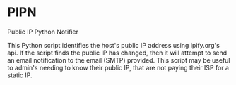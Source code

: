 # PIPN
Public IP Python Notifier

This Python script identifies the host's public IP address using ipify.org's api.
If the script finds the public IP has changed, then it will attempt to send an email notification to the email (SMTP) provided.
This script may be useful to admin's needing to know their public IP, that are not paying their ISP for a static IP.
